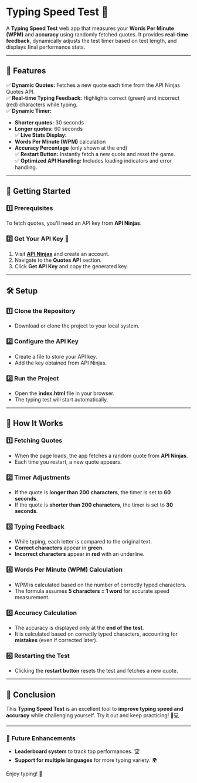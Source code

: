 # **Typing Speed Test 🚀**  

A **Typing Speed Test** web app that measures your **Words Per Minute (WPM)** and **accuracy** using randomly fetched quotes. It provides **real-time feedback**, dynamically adjusts the test timer based on text length, and displays final performance stats.  

---

## **📌 Features**  

✅ **Dynamic Quotes:** Fetches a new quote each time from the API Ninjas Quotes API.  
✅ **Real-time Typing Feedback:** Highlights correct (green) and incorrect (red) characters while typing.  
✅ **Dynamic Timer:**  
  - **Shorter quotes:** 30 seconds  
  - **Longer quotes:** 60 seconds  
✅ **Live Stats Display:**  
  - **Words Per Minute (WPM)** calculation  
  - **Accuracy Percentage** (only shown at the end)  
✅ **Restart Button:** Instantly fetch a new quote and reset the game.  
✅ **Optimized API Handling:** Includes loading indicators and error handling.  

---

## **🚀 Getting Started**  

### **1️⃣ Prerequisites**  
To fetch quotes, you'll need an API key from **API Ninjas**.  

### **2️⃣ Get Your API Key 🔑**  

1. Visit **[API Ninjas](https://www.api-ninjas.com/)** and create an account.  
2. Navigate to the **Quotes API** section.  
3. Click **Get API Key** and copy the generated key.  

---

## **🛠 Setup**  

### **1️⃣ Clone the Repository**  
- Download or clone the project to your local system.  

### **2️⃣ Configure the API Key**  
- Create a file to store your API key.  
- Add the key obtained from API Ninjas.  

### **3️⃣ Run the Project**  
- Open the **index.html** file in your browser.  
- The typing test will start automatically.  

---

## **📜 How It Works**  

### **1️⃣ Fetching Quotes**  
- When the page loads, the app fetches a random quote from **API Ninjas**.  
- Each time you restart, a new quote appears.  

### **2️⃣ Timer Adjustments**  
- If the quote is **longer than 200 characters**, the timer is set to **60 seconds**.  
- If the quote is **shorter than 200 characters**, the timer is set to **30 seconds**.  

### **3️⃣ Typing Feedback**  
- While typing, each letter is compared to the original text.  
- **Correct characters** appear in **green**.  
- **Incorrect characters** appear in **red** with an underline.  

### **4️⃣ Words Per Minute (WPM) Calculation**  
- WPM is calculated based on the number of correctly typed characters.  
- The formula assumes **5 characters = 1 word** for accurate speed measurement.  

### **5️⃣ Accuracy Calculation**  
- The accuracy is displayed only at the **end of the test**.  
- It is calculated based on correctly typed characters, accounting for **mistakes** (even if corrected later).  

### **6️⃣ Restarting the Test**  
- Clicking the **restart button** resets the test and fetches a new quote.  

---

## **📌 Conclusion**  

This **Typing Speed Test** is an excellent tool to **improve typing speed and accuracy** while challenging yourself. Try it out and keep practicing! 🚀💻  

---

### **🔧 Future Enhancements**  
- **Leaderboard system** to track top performances. 🏆  
- **Support for multiple languages** for more typing variety. 🌍  

Enjoy typing! 🎯
